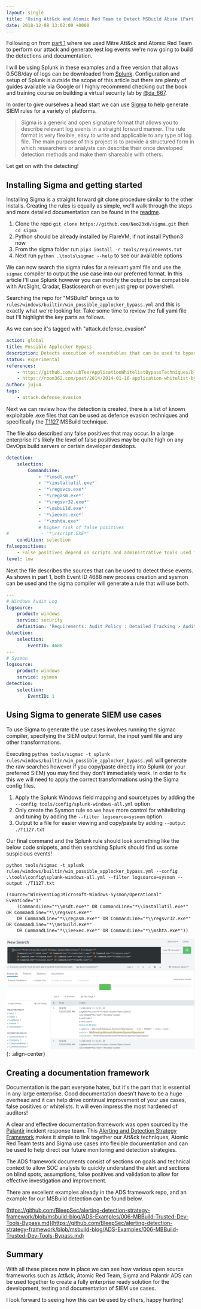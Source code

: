 ```yaml
---
layout: single
title: "Using Att&ck and Atomic Red Team to Detect MSBuild Abuse (Part 2)"
date: 2018-12-08 13:02:00 +0000
---
```

Following on from [part 1](https://bleepsec.com/2018/11/26/using-attack-atomic-red-team-part1.html) where we used Mitre Att&ck and Atomic Red Team to perform our attack and generate test log events we're now going to build the detections and documentation.

I will be using Splunk in these examples and a free version that allows 0.5GB/day of logs can be downloaded from [Splunk](https://www.splunk.com/en_us/download/splunk-enterprise.html). Configuration and setup of Splunk is outside the scope of this article but there are plenty of guides available via Google or I highly recommend checking out the book and training course on building a virtual security lab by [@da_667](https://twitter.com/da_667/status/1046788282468773888).

In order to give ourselves a head start we can use [Sigma](https://github.com/Neo23x0/sigma) to help generate SIEM rules for a variety of platforms.

>Sigma is a generic and open signature format that allows you to describe relevant log events in a straight forward manner. The rule format is very flexible, easy to write and applicable to any type of log file. The main purpose of this project is to provide a structured form in which researchers or analysts can describe their once developed detection methods and make them shareable with others.

Let get on with the detecting!

## Installing Sigma and getting started

Installing Sigma is a straight forward git clone procedure similar to the other installs. Creating the rules is equally as simple, we'll walk through the steps and more detailed documentation can be found in the [readme](https://github.com/Neo23x0/sigma/blob/master/README.md).

1. Clone the repo `git clone https://github.com/Neo23x0/sigma.git` then `cd sigma`
2. Python should be already installed by FlareVM, if not install Python3 now
3. From the sigma folder run `pip3 install -r tools/requirements.txt`
4. Next run `python .\tools\sigmac --help` to see our available options

We can now search the sigma rules for a relevant yaml file and use the `sigmac` compiler to output the use case into our preferred format. In this article I'll use Splunk however you can modify the output to be compatible with ArcSight, Qradar, Elasticsearch or even just grep or powershell.

Searching the repo for "MSBuild" brings us to `rules/windows/builtin/win_possible_applocker_bypass.yml` and this is exactly what we're looking for. Take some time to review the full yaml file but I'll highlight the key parts as follows.

As we can see it's tagged with "attack.defense_evasion"

```yaml
action: global
title: Possible Applocker Bypass
description: Detects execution of executables that can be used to bypass Applocker whitelisting
status: experimental
references:
    - https://github.com/subTee/ApplicationWhitelistBypassTechniques/blob/master/TheList.txt
    - https://room362.com/post/2014/2014-01-16-application-whitelist-bypass-using-ieexec-dot-exe/
author: juju4
tags:
    - attack.defense_evasion
```

Next we can review how the detection is created, there is a list of known exploitable .exe files that can be used as defence evasion techniques and specifically the [T1127](https://attack.mitre.org/techniques/T1127/) MSBuild technique.

The file also described any false positives that may occur. In a large enterprise it's likely the level of false positives may be quite high on any DevOps build servers or certain developer desktops.

```yaml
detection:
    selection:
        CommandLine:
            - '*\msdt.exe*'
            - '*\installutil.exe*'
            - '*\regsvcs.exe*'
            - '*\regasm.exe*'
            - '*\regsvr32.exe*'
            - '*\msbuild.exe*'
            - '*\ieexec.exe*'
            - '*\mshta.exe*'
            # higher risk of false positives
#            - '*\cscript.EXE*'
    condition: selection
falsepositives:
    - False positives depend on scripts and administrative tools used in the monitored environment
level: low
```

Next the file describes the sources that can be used to detect these events. As shown in part 1, both Event ID 4688 new process creation and sysmon can be used and the sigma compiler will generate a rule that will use both.

```yaml
---
# Windows Audit Log
logsource:
    product: windows
    service: security
    definition: 'Requirements: Audit Policy : Detailed Tracking > Audit Process creation, Group Policy : Administrative Templates\System\Audit Process Creation'
detection:
    selection:
        EventID: 4688
---
# Sysmon
logsource:
    product: windows
    service: sysmon
detection:
    selection:
        EventID: 1
```

## Using Sigma to generate SIEM use cases

To use Sigma to generate the use cases involves running the sigmac compiler, specifying the SIEM output format, the input yaml file and any other transformations.

Executing `python tools/sigmac -t splunk rules/windows/builtin/win_possible_applocker_bypass.yml` will generate the raw searches however if you copy/paste directly into Splunk (or your preferred SIEM) you may find they don't immediately work. In order to fix this we will need to apply the correct transformations using the Sigma config files.

1. Apply the Splunk Windows field mapping and sourcetypes by adding the `--config tools/config/splunk-windows-all.yml` option
2. Only create the Sysmon rule so we have more control for whitelisting and tuning by adding the `--filter logsource=sysmon` option
3. Output to a file for easier viewing and copy/paste by adding `--output ./T1127.txt`

Our final command and the Splunk rule should look something like the below code snippets, and then searching Splunk should find us some suspicious events!

```text
python tools/sigmac -t splunk rules/windows/builtin/win_possible_applocker_bypass.yml --config .\tools\config\splunk-windows-all.yml --filter logsource=sysmon --output ./T1127.txt
```

```text
(source="WinEventLog:Microsoft-Windows-Sysmon/Operational" EventCode="1"
    (CommandLine="*\\msdt.exe*" OR CommandLine="*\\installutil.exe*" OR CommandLine="*\\regsvcs.exe*"
    OR CommandLine="*\\regasm.exe*" OR CommandLine="*\\regsvr32.exe*" OR CommandLine="*\\msbuild.exe*"
    OR CommandLine="*\\ieexec.exe*" OR CommandLine="*\\mshta.exe*"))
```

![Splunk output form search](/assets/img/splunk-t1127-search.png){: .align-center}

## Creating a documentation framework

Documentation is the part everyone hates, but it's the part that is essential in any large enterprise. Good documentation doesn't have to be a huge overhead and it can help drive continual improvement of your use cases, false positives or whitelists. It will even impress the most hardened of auditors!

A clear and effective documentation framework was open sourced by the [Palantir](https://medium.com/@palantir) incident response team. This [Alerting and Detection Strategy Framework](https://github.com/palantir/alerting-detection-strategy-framework) makes it simple to link together our Att&ck techniques, Atomic Red Team tests and Sigma use cases into flexible documentation and can be used to help direct our future monitoring and detection strategies.

The ADS framework documents consist of sections on goals and technical context to allow SOC analysts to quickly understand the alert and sections on blind spots, assumptions, false positives and validation to allow for effective investigation and improvement.

There are excellent examples already in the ADS framework repo, and an example for our MSBuild detection can be found below.

[https://github.com/BleepSec/alerting-detection-strategy-framework/blob/msbuild-blog/ADS-Examples/006-MBBuild-Trusted-Dev-Tools-Bypass.md](https://github.com/BleepSec/alerting-detection-strategy-framework/blob/msbuild-blog/ADS-Examples/006-MBBuild-Trusted-Dev-Tools-Bypass.md)

## Summary

With all these pieces now in place we can see how various open source frameworks such as Att&ck, Atomic Red Team, Sigma and Palantir ADS can be used together to create a fully enterprise ready solution for the development, testing and documentation of SIEM use cases.

I look forward to seeing how this can be used by others, happy hunting!
